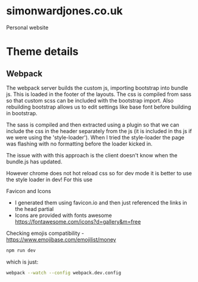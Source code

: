 # simonwardjones.co.uk
Personal website


# Theme details

## Webpack

The webpack server builds the custom js, importing bootstrap into bundle js. This is loaded in the footer of the layouts.
The css is compiled from sass so that custom scss can be included with the bootstrap import. Also rebuilding bootstrap allows us to edit settings like base font before building in bootstrap.

The sass is compiled and then extracted using a plugin so that we can include the css in the header separately from the js (it is included in ths js if we were using the 'style-loader'). When I tried the style-loader the page was flashing with no formatting before the loader kicked in.

The issue with with this approach is the client doesn't know when the bundle.js has updated.

However chrome does not hot reload css so for dev mode it is better to use the style loader in dev! For this use

Favicon and Icons
- I generated them using favicon.io and then just referenced the links in the head partial
- Icons are provided with fonts awesome https://fontawesome.com/icons?d=gallery&m=free


Checking emojis compatibility - https://www.emojibase.com/emojilist/money

```bash
npm run dev
```
which is just:
```bash
webpack --watch --config webpack.dev.config
```